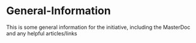 # General-Information
This is some general information for the initiative, including the MasterDoc and any helpful articles/links
